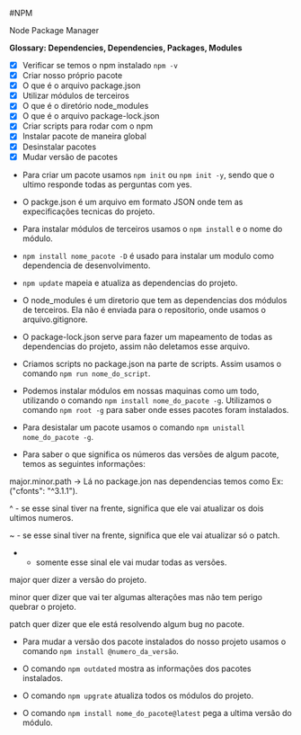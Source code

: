 #NPM

Node Package Manager

__Glossary: Dependencies, Dependencies, Packages, Modules__

- [X] Verificar se temos o npm instalado `npm -v`
- [X] Criar nosso próprio pacote
- [X] O que é o arquivo package.json
- [X] Utilizar módulos de terceiros
- [X] O que é o diretório node_modules
- [X] O que é o arquivo package-lock.json
- [X] Criar scripts para rodar com o npm
- [X] Instalar pacote de maneira global
- [X] Desinstalar pacotes
- [X] Mudar versão de pacotes

- Para criar um pacote usamos `npm init` ou `npm init -y`, sendo que o ultimo responde todas as perguntas com yes.

- O packge.json é um arquivo em formato JSON onde tem as expecificações tecnicas do projeto.

- Para instalar módulos de terceiros usamos o `npm install` e o nome do módulo.

- `npm install nome_pacote -D` é usado para instalar um modulo como dependencia de desenvolvimento.

- `npm update` mapeia e atualiza as dependencias do projeto.

- O node_modules é um diretorio que tem as dependencias dos módulos de terceiros. Ela não é enviada para o repositorio, onde usamos o arquivo.gitignore.

- O package-lock.json serve para fazer um mapeamento de todas as dependencias do projeto, assim não deletamos esse arquivo.

- Criamos scripts no package.json na parte de scripts. Assim usamos o comando `npm run nome_do_script`.

- Podemos instalar módulos em nossas maquinas como um todo, utilizando o comando `npm install nome_do_pacote -g`. Utilizamos o comando `npm root -g` para saber onde esses pacotes foram instalados.

- Para desistalar um pacote usamos o comando `npm unistall nome_do_pacote -g`.

- Para saber o que significa os números das versões de algum pacote, temos as seguintes informações:

major.minor.path -> Lá no package.jon nas dependencias temos como Ex: ("cfonts": "^3.1.1").

^ - se esse sinal tiver na frente, significa que ele vai atualizar os dois ultimos numeros.

~ - se esse sinal tiver na frente, significa que ele vai atualizar só o patch.

* - somente esse sinal ele vai mudar todas as versões.

major quer dizer a versão do projeto.

minor quer dizer que vai ter algumas alterações mas não tem perigo quebrar o projeto.

patch quer dizer que ele está resolvendo algum bug no pacote.

- Para mudar a versão dos pacote instalados do nosso projeto usamos o comando `npm install @numero_da_versão`. 

- O comando `npm outdated` mostra as informações dos pacotes instalados.

- O comando `npm upgrate` atualiza todos os módulos do projeto.

- O comando `npm install nome_do_pacote@latest` pega a ultima versão do módulo.